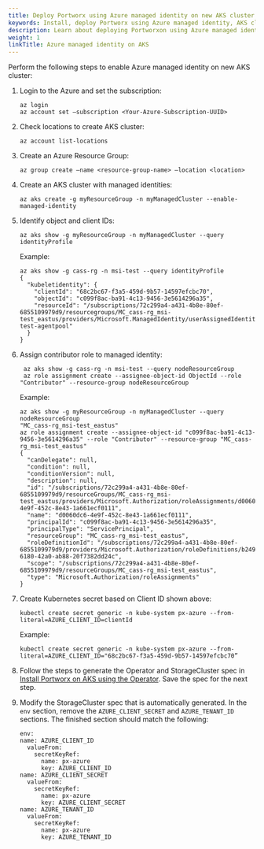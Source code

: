 ```yaml
---
title: Deploy Portworx using Azure managed identity on new AKS cluster
keywords: Install, deploy Portworx using Azure managed identity, AKS cluster, Azure Kubernetes Service, Kubernetes, k8s
description: Learn about deploying Portworxon using Azure managed identity on new AKS cluster.
weight: 1
linkTitle: Azure managed identity on AKS
---
```


Perform the following steps to enable Azure managed identity on new AKS cluster:

1. Login to the Azure and set the subscription:

    ```text
    az login
    az account set –subscription <Your-Azure-Subscription-UUID>
    ```

2. Check locations to create AKS cluster:

    ```text
    az account list-locations
    ```

3. Create an Azure Resource Group:

    ```text
    az group create –name <resource-group-name> –location <location>
    ```

4. Create an AKS cluster with managed identities:

    ```text
    az aks create -g myResourceGroup -n myManagedCluster --enable-managed-identity
    ```

5. Identify object and client IDs:

    ```text
    az aks show -g myResourceGroup -n myManagedCluster --query identityProfile
    ```

    Example:

    ```text
    az aks show -g cass-rg -n msi-test --query identityProfile
    {
      "kubeletidentity": {
        "clientId": "68c2bc67-f3a5-459d-9b57-14597efcbc70",
        "objectId": "c099f8ac-ba91-4c13-9456-3e5614296a35",
        "resourceId": "/subscriptions/72c299a4-a431-4b8e-80ef-6855109979d9/resourcegroups/MC_cass-rg_msi-test_eastus/providers/Microsoft.ManagedIdentity/userAssignedIdentities/msi-test-agentpool"
      }
    }
    ```

6. Assign contributor role to managed identity:

    ```text
     az aks show -g cass-rg -n msi-test --query nodeResourceGroup
     az role assignment create --assignee-object-id ObjectId --role "Contributor" --resource-group nodeResourceGroup
    ```

    Example:

    ```text
    az aks show -g myResourceGroup -n myManagedCluster --query nodeResourceGroup
    "MC_cass-rg_msi-test_eastus"
    az role assignment create --assignee-object-id "c099f8ac-ba91-4c13-9456-3e5614296a35" --role "Contributor" --resource-group "MC_cass-rg_msi-test_eastus"
    {
      "canDelegate": null,
      "condition": null,
      "conditionVersion": null,
      "description": null,
      "id": "/subscriptions/72c299a4-a431-4b8e-80ef-6855109979d9/resourceGroups/MC_cass-rg_msi-test_eastus/providers/Microsoft.Authorization/roleAssignments/d0060dc6-4e9f-452c-8e43-1a661ecf0111",
      "name": "d0060dc6-4e9f-452c-8e43-1a661ecf0111",
      "principalId": "c099f8ac-ba91-4c13-9456-3e5614296a35",
      "principalType": "ServicePrincipal",
      "resourceGroup": "MC_cass-rg_msi-test_eastus",
      "roleDefinitionId": "/subscriptions/72c299a4-a431-4b8e-80ef-6855109979d9/providers/Microsoft.Authorization/roleDefinitions/b24988ac-6180-42a0-ab88-20f7382dd24c",
      "scope": "/subscriptions/72c299a4-a431-4b8e-80ef-6855109979d9/resourceGroups/MC_cass-rg_msi-test_eastus",
      "type": "Microsoft.Authorization/roleAssignments"
    } 
    ```

7. Create Kubernetes secret based on Client ID shown above:

    ```text
    kubectl create secret generic -n kube-system px-azure --from-literal=AZURE_CLIENT_ID=clientId
    ```

    Example:

    ```text
    kubectl create secret generic -n kube-system px-azure --from-literal=AZURE_CLIENT_ID="68c2bc67-f3a5-459d-9b57-14597efcbc70”
    ```

8. Follow the steps to generate the Operator and StorageCluster spec in [Install Portworx on AKS using the Operator](/portworx-install-with-kubernetes/cloud/azure/aks/deploy-px-operator/). Save the spec for the next step.

9. Modify the StorageCluster spec that is automatically generated. In the `env` section, remove the `AZURE_CLIENT_SECRET` and `AZURE_TENANT_ID` sections. The finished section should match the following: 

    ```text
    env:
    name: AZURE_CLIENT_ID
      valueFrom:
        secretKeyRef:
          name: px-azure
          key: AZURE_CLIENT_ID
    name: AZURE_CLIENT_SECRET
      valueFrom:
        secretKeyRef:
          name: px-azure
          key: AZURE_CLIENT_SECRET
    name: AZURE_TENANT_ID
      valueFrom:
        secretKeyRef:
          name: px-azure
          key: AZURE_TENANT_ID
    ```
